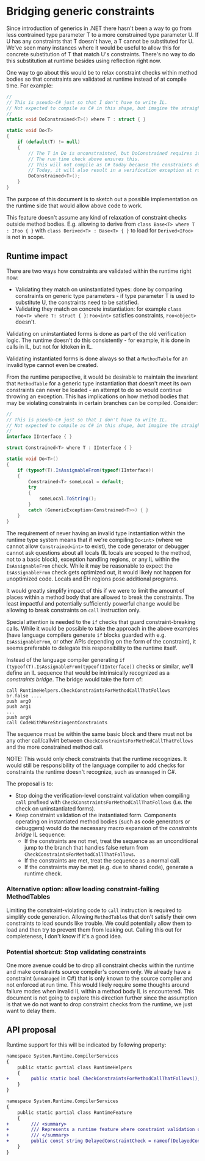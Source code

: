 # Bridging generic constraints

Since introduction of generics in .NET there hasn't been a way to go from less contrained type parameter T to a more constrained type parameter U. If U has any constraints that T doesn't have, a T cannot be substituted for U. We've seen many instances where it would be useful to allow this for concrete substitution of T that match U's constraints. There's no way to do this substitution at runtime besides using reflection right now.

One way to go about this would be to relax constraint checks within method bodies so that constraints are validated at runtime instead of at compile time. For example:

```csharp
//
// This is pseudo-C# just so that I don't have to write IL.
// Not expected to compile as C# in this shape, but imagine the straightforward lowering to IL.
//
static void DoConstrained<T>() where T : struct { }

static void Do<T>
{
    if (default(T) != null)
    {
        // The T in Do is unconstrainted, but DoConstrained requires it to be a struct
        // The run time check above ensures this.
        // This will not compile as C# today because the constraints don't match.
        // Today, it will also result in a verification exception at runtime when compiling the Do method.
        DoConstrained<T>();
    }
}
```

The purpose of this document is to sketch out a possible implementation on the runtime side that would allow above code to work.

This feature doesn't assume any kind of relaxation of constraint checks outside method bodies. E.g. allowing to derive from `class Base<T> where T : IFoo { }` with `class Derived<T> : Base<T> { }` to load for `Derived<IFoo>` is not in scope.

## Runtime impact

There are two ways how constraints are validated within the runtime right now:

* Validating they match on uninstantiated types: done by comparing constraints on generic type parameters - if type parameter T is used to substitute U, the constraints need to be satisfied.
* Validating they match on concrete instantiation: for example `class Foo<T> where T: struct { }`: `Foo<int>` satisfies constraints, `Foo<object>` doesn't.

Validating on uninstantiated forms is done as part of the old verification logic. The runtime doesn't do this consistently - for example, it is done in calls in IL, but not for ldtoken in IL.

Validating instantiated forms is done always so that a `MethodTable` for an invalid type cannot even be created.

From the runtime perspective, it would be desirable to maintain the invariant that `MethodTable` for a generic type instantiation that doesn't meet its own constraints can never be loaded - an attempt to do so would continue throwing an exception. This has implications on how method bodies that may be violating constraints in certain branches can be compiled. Consider:

```csharp
//
// This is pseudo-C# just so that I don't have to write IL.
// Not expected to compile as C# in this shape, but imagine the straightforward lowering to IL.
//
interface IInterface { }

struct Constrained<T> where T : IInterface { }

static void Do<T>()
{
    if (typeof(T).IsAssignableFrom(typeof(IInterface))
    {
        Constrained<T> someLocal = default;
        try
        {
            someLocal.ToString();
        }
        catch (GenericException<Constrained<T>>) { }
    }
}
```

The requirement of never having an invalid type instantiation within the runtime type system means that if we're compiling `Do<int>` (where we cannot allow `Constrained<int>` to exist), the code generator or debugger cannot ask questions about all locals (IL locals are scoped to the method, not to a basic block), exception handling regions, or any IL within the `IsAssignableFrom` check. While it may be reasonable to expect the `IsAssignableFrom` check gets optimized out, it would likely not happen for unoptimized code. Locals and EH regions pose additional programs.

It would greatly simplify impact of this if we were to limit the amount of places within a method body that are allowed to break the constraints. The least impactful and potentially sufficiently powerful change would be allowing to break constraints on `call` instruction only.

Special attention is needed to the `if` checks that guard constraint-breaking calls. While it would be possible to take the approach in the above examples (have language compilers generate `if` blocks guarded with e.g. `IsAssignableFrom`, or other APIs depending on the form of the constraint), it seems preferable to delegate this responsibility to the runtime itself.

Instead of the language compiler generating `if (typeof(T).IsAssignableFrom(typeof(IInterface))` checks or similar, we'll define an IL sequence that would be intrinsically recognized as a _constraints bridge_. The bridge would take the form of:

```
call RuntimeHelpers.CheckConstraintsForMethodCallThatFollows
br.false ....
push arg0
push arg1
...
push argN
call CodeWithMoreStringentConstraints
```

The sequence must be within the same basic block and there must not be any other call/callvirt between `CheckConstraintsForMethodCallThatFollows` and the more constrained method call.

NOTE: This would only check constraints that the runtime recognizes. It would still be responsibility of the language compiler to add checks for constraints the runtime doesn't recognize, such as `unmanaged` in C#.

The proposal is to:

* Stop doing the verification-level constraint validation when compiling `call` prefixed with `CheckConstraintsForMethodCallThatFollows` (i.e. the check on uninstantiated forms).
* Keep constraint validation of the instantiated form. Components operating on instantiated method bodies (such as code generators or debuggers) would do the necessary macro expansion of the _constraints bridge_ IL sequence:
    * If the constraints are not met, treat the sequence as an unconditional jump to the branch that handles false return from `CheckConstraintsForMethodCallThatFollows`.
    * If the constraints are met, treat the sequence as a normal call.
    * If the constraints may be met (e.g. due to shared code), generate a runtime check.

### Alternative option: allow loading constraint-failing MethodTables

Limiting the constraint-violating code to `call` instruction is required to simplify code generation. Allowing `MethodTable`s that don't satisfy their own constraints to load sounds like trouble. We could potentially allow them to load and then try to prevent them from leaking out. Calling this out for completeness, I don't know if it's a good idea.

### Potential shortcut: Stop validating constraints

One more avenue could be to drop all constraint checks within the runtime and make constraints source compiler's concern only. We already have a constraint (`unmanaged` in C#) that is only known to the source compiler and not enforced at run time. This would likely require some thoughts around failure modes when invalid IL within a method body IL is encountered. This document is not going to explore this direction further since the assumption is that we do not want to drop constraint checks from the runtime, we just want to delay them.

## API proposal

Runtime support for this will be indicated by following property:

```diff
namespace System.Runtime.CompilerServices
{
    public static partial class RuntimeHelpers
    {
+        public static bool CheckConstraintsForMethodCallThatFollows();
    }
}

namespace System.Runtime.CompilerServices
{
    public static partial class RuntimeFeature
    {
+        /// <summary>
+        /// Represents a runtime feature where constraint validation can be delayed until run time.
+        /// </summary>
+        public const string DelayedConstraintCheck = nameof(DelayedConstraintCheck);
    }
}
```
